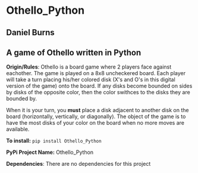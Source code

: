 # Othello_Python
## Daniel Burns
## A game of Othello written in Python
**Origin/Rules**:
Othello is a board game where 2 players face against eachother. The game is played on a 8x8 uncheckered board. Each player will take a turn placing his/her colored disk (X's and O's in this digital version of the game) onto the board. If any disks become bounded on sides by disks of the opposite color, then the color swithces to the disks they are bounded by.

When it is your turn, you **must** place a disk adjacent to another disk on the board (horizontally, vertically, or diagonally). The object of the game is to have the most disks of your color on the board when no more moves are available.

**To install:** `pip install Othello_Python`

**PyPi Project Name:** Othello_Python

**Dependencies**: There are no dependencies for this project
